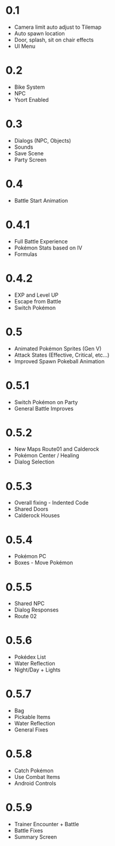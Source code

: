 # 0.1
- Camera limit auto adjust to Tilemap
- Auto spawn location
- Door, splash, sit on chair effects
- UI Menu

# 0.2
- Bike System
- NPC
- Ysort Enabled

# 0.3
- Dialogs (NPC, Objects)
- Sounds
- Save Scene
- Party Screen

# 0.4
- Battle Start Animation

# 0.4.1
- Full Battle Experience
- Pokémon Stats based on IV
- Formulas

# 0.4.2
- EXP and Level UP
- Escape from Battle
- Switch Pokémon

# 0.5
- Animated Pokémon Sprites (Gen V)
- Attack States (Effective, Critical, etc...)
- Improved Spawn Pokeball Animation

# 0.5.1
- Switch Pokémon on Party
- General Battle Improves

# 0.5.2
- New Maps Route01 and Calderock
- Pokémon Center / Healing
- Dialog Selection

# 0.5.3
- Overall fixing - Indented Code
- Shared Doors
- Calderock Houses

# 0.5.4
- Pokémon PC
- Boxes - Move Pokémon

# 0.5.5
- Shared NPC
- Dialog Responses
- Route 02

# 0.5.6
- Pokédex List
- Water Reflection
- Night/Day + Lights

# 0.5.7
- Bag
- Pickable Items
- Water Reflection
- General Fixes

# 0.5.8
- Catch Pokémon
- Use Combat Items
- Android Controls

# 0.5.9
- Trainer Encounter + Battle
- Battle Fixes
- Summary Screen
